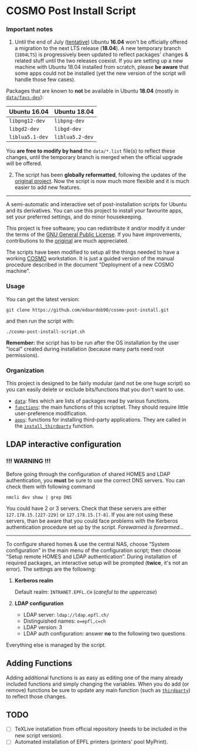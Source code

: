 COSMO Post Install Script
==========================

### Important notes

1. Until the end of July ([tentative](https://wiki.ubuntu.com/BionicBeaver/ReleaseSchedule)) Ubuntu **16.04** won't be officially offered a migration to the next LTS release (**18.04**). A new temporary branch (`1804LTS`) is progressively been updated to reflect packages' changes & related stuff until the two releases coexist.
If you are setting up a new machine with Ubuntu 18.04 installed from scratch, please **be aware** that some apps could not be installed (yet the new version of the script will handle those few cases).

Packages that are known to **not** be available in Ubuntu **18.04** (mostly in [`data/favs-dev`](/data/favs-dev.list)):

Ubuntu 16.04 | Ubuntu 18.04
------------ | ------------
`libpng12-dev` |`libpng-dev`
`libgd2-dev` | `libgd-dev`
`liblua5.1-dev` | `liblua5.2-dev`

You **are free to modify by hand** the `data/*.list` file(s) to reflect these changes, until the temporary branch is merged when the official upgrade will be offered.

2. The script has been **globally reformatted**, following the updates of the [original project](https://github.com/snwh/ubuntu-post-install). Now the script is now much more flexible and it is much easier to add new features.

---

A semi-automatic and interactive set of post-installation scripts for Ubuntu and its derivatives. You can use this project to install your favourite apps, set your preferred settings, and do minor housekeeping.

This project is free software; you can redistribute it and/or modify it under the terms of the [GNU General Public License](/LICENSE). If you have improvements, contributions to the [original](https://github.com/snwh/ubuntu-post-install) are much appreciated.

The scripts have been modified to setup all the things needed to have a working [COSMO](https://cosmo.epfl.ch) workstation. It is just a guided version of the manual procedure described in the document "Deployment of a new COSMO machine".


### Usage

You can get the latest version:

    git clone https://github.com/edoardob90/cosmo-post-install.git

and then run the script with:

```
./cosmo-post-install-script.sh
```

**Remember:** the script has to be run after the OS installation by the user "local" created during installation (because many parts need root permissions).


### Organization

This project is designed to be fairly modular (and not be one huge script) so you can easily delete or exclude bits/functions that you don't want to use.

 * [`data`](/data): files which are lists of packages read by various functions.
 * [`functions`](/functions): the main functions of this scriptset. They should require little user-preference modification.
 * [`apps`](/functions/apps): functions for installing third-party applications. They are called in the [`install_thirdparty`](/functions/install_thirdparty) function.


## LDAP interactive configuration

### !!! WARNING !!!

Before going through the configuration of shared HOMES and LDAP authentication, you **must** be sure to use the correct DNS servers. You can check them with following command

```
nmcli dev show | grep DNS
```
You could have 2 or 3 servers. Check that these servers are either `127.178.15.[227-229]` or `127.178.15.[7-8]`. If you are not using these servers, than be aware that you could face problems with the Kerberos authentication procedure set up by the script. _Forewarned is forearmed..._

---

To configure shared homes & use the central NAS, choose “System configuration” in the main menu of the configuration script; then choose “Setup remote HOMES and LDAP authentication”.
During installation of required packages, an interactive setup will be prompted (**twice**, it's not an error). The settings are the following:

1. **Kerberos realm**

    Default realm: `INTRANET.EPFL.CH` (*careful to the uppercase*)

2. **LDAP configuration**

    - LDAP server: `ldap://ldap.epfl.ch/`
    - Distinguished names: `o=epfl,c=ch`
    - LDAP version: 3
    - LDAP auth configuration: answer **no** to the following two questions

Everything else is managed by the script.

## Adding Functions

Adding additional functions is as easy as editing one of the many already included functions and simply changing the variables. When you do add (or remove) functions be sure to update any main function (such as [`thirdparty`](/functions/thirdparty)) to reflect those changes.

## TODO
- [ ] TeXLive installation from official repository (needs to be included in the new script version).
- [ ] Automated installation of EPFL printers (printers' pool MyPrint).
